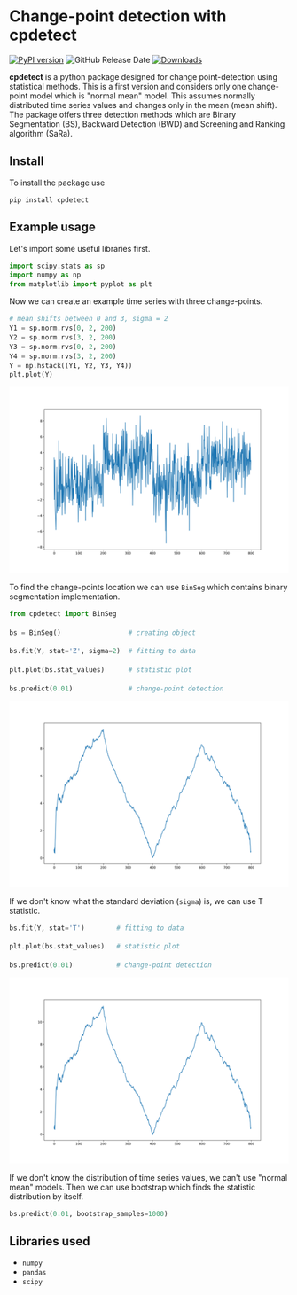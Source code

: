 # Change-point detection with cpdetect

[![PyPI version](https://badge.fury.io/py/cpdetect.svg)](https://badge.fury.io/py/cpdetect)
![GitHub Release Date](https://img.shields.io/github/release-date/Szymex49/cpdetect)
[![Downloads](https://static.pepy.tech/badge/cpdetect)](https://pepy.tech/project/cpdetect)


**cpdetect** is a python package designed for change point-detection using statistical methods. This is a first version and considers only one change-point model which is "normal mean" model. This assumes normally distributed time series values and changes only in the mean (mean shift). The package offers three detection methods which are Binary Segmentation (BS), Backward Detection (BWD) and Screening and Ranking algorithm (SaRa).


## Install

To install the package use

    pip install cpdetect


## Example usage

Let's import some useful libraries first.
```python
import scipy.stats as sp
import numpy as np
from matplotlib import pyplot as plt
```

Now we can create an example time series with three change-points.
```python
# mean shifts between 0 and 3, sigma = 2
Y1 = sp.norm.rvs(0, 2, 200)
Y2 = sp.norm.rvs(3, 2, 200)
Y3 = sp.norm.rvs(0, 2, 200)
Y4 = sp.norm.rvs(3, 2, 200)
Y = np.hstack((Y1, Y2, Y3, Y4))
plt.plot(Y)
```
<img src="./images/mean_shift_example.png" width="600">

To find the change-points location we can use `BinSeg` which contains binary segmentation implementation.
```python
from cpdetect import BinSeg

bs = BinSeg()                 # creating object

bs.fit(Y, stat='Z', sigma=2)  # fitting to data

plt.plot(bs.stat_values)      # statistic plot

bs.predict(0.01)              # change-point detection
```
<img src="./images/bs_Z_plot.png" width="600">

If we don't know what the standard deviation (`sigma`) is, we can use T statistic.
```python
bs.fit(Y, stat='T')        # fitting to data

plt.plot(bs.stat_values)   # statistic plot

bs.predict(0.01)           # change-point detection
```
<img src="./images/bs_T_plot.png" width="600">

If we don't know the distribution of time series values, we can't use "normal mean" models. Then we can use bootstrap which finds the statistic distribution by itself.
```python
bs.predict(0.01, bootstrap_samples=1000)
```



## Libraries used
- `numpy`
- `pandas`
- `scipy`
